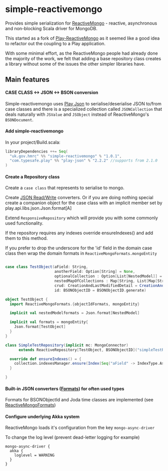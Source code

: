 # simple-reactivemongo

Provides simple serialization for [ReactiveMongo](http://reactivemongo.org) - reactive, asynchronous and non-blocking Scala driver for MongoDB.

This started as a fork of [Play-ReactiveMongo](https://github.com/ReactiveMongo/Play-ReactiveMongo) as it seemed like a good idea to refactor out the coupling to a Play application.

With some minimal effort, as the ReactiveMongo people had already done the majority of the work, we felt that adding a base repository class creates a library without some
of the issues the other simpler libraries have.

## Main features

#### CASE CLASS <-> JSON <-> BSON conversion

Simple-reactivemongo uses [Play Json](http://www.playframework.com/documentation/2.2.x/ScalaJson) to serialise/deserialise JSON to/from case classes and
there is a specialized collection called `JSONCollection` that deals naturally with `JSValue` and `JSObject` instead of ReactiveMongo's `BSONDocument`.

#### Add simple-reactivemongo

In your project/Build.scala:

```scala
libraryDependencies ++= Seq(
  "uk.gov.hmrc" %% "simple-reactivemongo" % "1.0.1",
  "com.typesafe.play" %% "play-json" % "2.2.2" //supports from 2.1.0
)
```

#### Create a Repository class ###

Create a `case class` that represents to serialise to mongo.

Create [JSON Read/Write](http://www.playframework.com/documentation/2.2.x/ScalaJsonCombinators) converters. Or if you are doing nothing special create a companion object for the case class
with an implicit member set by play.api.libs.json.Json.format[A]

Extend `ResponsiveRepository` which will provide you with some commonly used functionality.

If the repository requires any indexes override ensureIndexes() and add them to this method.

If you prefer to drop the underscore for the 'id' field in the domain case class then wrap the domain formats in `ReactiveMongoFormats.mongoEntity`

```scala

case class TestObject(aField: String,
                      anotherField: Option[String] = None,
                      optionalCollection : Option[List[NestedModel]] = None,
                      nestedMapOfCollections : Map[String, List[Map[String, Seq[NestedModel]]]] = Map.empty,
                      crud: CreationAndLastModifiedDetail = CreationAndLastModifiedDetail(),
                      id: BSONObjectID = BSONObjectID.generate)

object TestObject {
  import ReactiveMongoFormats.{objectIdFormats, mongoEntity}

  implicit val nestedModelformats = Json.format[NestedModel]

  implicit val formats = mongoEntity{
    Json.format[TestObject]
  }
}

class SimpleTestRepository(implicit mc: MongoConnector)
      extends ReactiveRepository[TestObject, BSONObjectID]("simpleTestRepository", mc.db, TestObject.formats, ReactiveMongoFormats.objectIdFormats) {

  override def ensureIndexes() = {
    collection.indexesManager.ensure(Index(Seq("aField" -> IndexType.Ascending), name = Some("aFieldUniqueIdx"), unique = true, sparse = true))
  }

}

```

#### Built-in JSON converters ([Formats](http://www.playframework.com/documentation/2.2.x/ScalaJsonCombinators)) for often used types ###

Formats for BSONObjectId and Joda time classes are implemented (see [ReactiveMongoFormats](https://github.com/hmrc/simple-reactivemongo/blob/master/src/main/scala/uk/gov/hmrc/mongo/ReactiveMongoFormats.scala))

#### Configure underlying Akka system

ReactiveMongo loads it's configuration from the key `mongo-async-driver`

To change the log level (prevent dead-letter logging for example)

```
mongo-async-driver {
  akka {
    loglevel = WARNING
  }
}
```

